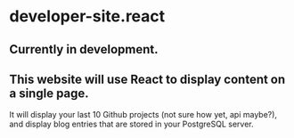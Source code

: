 # developer-site.react
## Currently in development.

## This website will use React to display content on a single page. 
It will display your last 10 Github projects (not sure how yet, api maybe?), and display blog entries that are stored in your PostgreSQL server.
